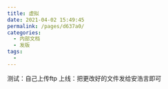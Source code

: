 ```yaml
---
title: 虚拟
date: 2021-04-02 15:49:45
permalink: /pages/d637a0/
categories:
  - 内部文档
  - 发版
tags:
  - 
---
```

测试：自己上传ftp      上线：把更改好的文件发给安浩言即可